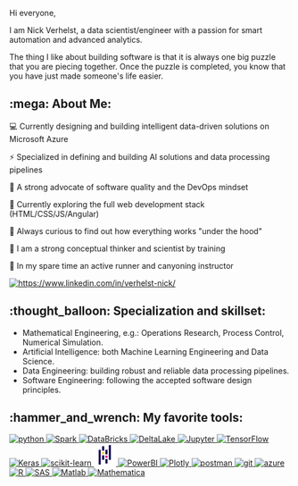 Hi everyone,

I am Nick Verhelst, a data scientist/engineer with a passion for smart automation and advanced analytics.

The thing I like about building software is that it is always one big puzzle that you are piecing together. Once the puzzle is completed, you know that you have just made someone's life easier.

<h2 align="left"> :mega: About Me:</h2>

:computer: Currently designing and building intelligent data-driven solutions on Microsoft Azure

:zap: Specialized in defining and building AI solutions and data processing pipelines

:robot: A strong advocate of software quality and the DevOps mindset

:mag_right: Currently exploring the full web development stack (HTML/CSS/JS/Angular)

:rocket: Always curious to find out how everything works "under the hood"

:microscope: I am a strong conceptual thinker and scientist by training

:running: In my spare time an active runner and canyoning instructor

<a href="https://www.linkedin.com/in/verhelst-nick/" target="_blank"> <img src="https://www.vectorlogo.zone/logos/linkedin/linkedin-tile.svg" alt="https://www.linkedin.com/in/verhelst-nick/" width="30" height="30"/> </a>

<h2 align="left">:thought_balloon: Specialization and skillset:</h2>

- Mathematical Engineering, e.g.: Operations Research, Process Control, Numerical Simulation.
- Artificial Intelligence: both Machine Learning Engineering and Data Science.
- Data Engineering: building robust and reliable data processing pipelines.
- Software Engineering: following the accepted software design principles.

<h2 align="left">:hammer_and_wrench: My favorite tools:</h2>
<a href="https://www.python.org/" target="_blank"> <img src="https://www.vectorlogo.zone/logos/python/python-icon.svg" alt="python" width="40" height="40"/> </a>
<a href="https://spark.apache.org/" target="_blank"> <img src="https://www.vectorlogo.zone/logos/apache_spark/apache_spark-icon.svg" alt="Spark" width="40" height="40"/> </a>
<a href="https://databricks.com/" target="_blank"> <img src="https://www.vectorlogo.zone/logos/databricks/databricks-icon.svg" alt="DataBricks" width="40" height="40"/> </a>
<a href="https://delta.io/" target="_blank"> <img src="https://camo.githubusercontent.com/5535944a613e60c9be4d3a96e3d9bd34e5aba5cddc1aa6c6153123a958698289/68747470733a2f2f646f63732e64656c74612e696f2f6c61746573742f5f7374617469632f64656c74612d6c616b652d77686974652e706e67" alt="DeltaLake" width="40" height="40"/> </a>
<a href="https://jupyter.org/" target="_blank"> <img src="https://www.vectorlogo.zone/logos/jupyter/jupyter-icon.svg" alt="Jupyter" width="40" height="40"/> </a>
<a href="https://www.tensorflow.org/" target="_blank"> <img src="https://www.vectorlogo.zone/logos/tensorflow/tensorflow-icon.svg" alt="TensorFlow" width="40" height="40"/> </a>
<a href="https://keras.io/" target="_blank"> <img src="https://upload.wikimedia.org/wikipedia/commons/a/ae/Keras_logo.svg" alt="Keras" width="40" height="40"/> </a>
<a href="https://scikit-learn.org/stable/" target="_blank"> <img src="https://upload.wikimedia.org/wikipedia/commons/0/05/Scikit_learn_logo_small.svg" alt="scikit-learn" width="40" height="40"/> </a>
<a href="https://pandas.pydata.org/" target="_blank"> <img src="https://raw.githubusercontent.com/devicons/devicon/master/icons/pandas/pandas-original.svg" alt="pandas" width="40" height="40"/> </a>
<a href="https://powerbi.microsoft.com/en-us/" target="_blank"> <img src="https://www.vectorlogo.zone/logos/microsoft_powerbi/microsoft_powerbi-icon.svg" alt="PowerBI" width="40" height="40"/> </a>
<a href="https://plotly.com/" target="_blank"> <img src="https://www.vectorlogo.zone/logos/plot_ly/plot_ly-icon.svg" alt="Plotly" width="40" height="40"/> </a>
<a href="https://www.postman.com/" target="_blank"> <img src="https://www.vectorlogo.zone/logos/getpostman/getpostman-icon.svg" alt="postman" width="40" height="40"/> </a>
<a href="https://git-scm.com/" target="_blank"> <img src="https://www.vectorlogo.zone/logos/git-scm/git-scm-icon.svg" alt="git" width="40" height="40"/> </a>
<a href="https://azure.microsoft.com/en-us/" target="_blank"> <img src="https://www.vectorlogo.zone/logos/microsoft_azure/microsoft_azure-icon.svg" alt="azure" width="40" height="40"/> </a>
<a href="https://www.r-project.org/" target="_blank"> <img src="https://upload.wikimedia.org/wikipedia/commons/archive/1/1b/20150904192833%21R_logo.svg" alt="R" width="40" height="40"/> </a>
<a href="https://www.sas.com/" target="_blank"> <img src="https://www.vectorlogo.zone/logos/sas/sas-icon.svg" alt="SAS" width="40" height="40"/> </a>
<a href="https://www.mathworks.com/products/matlab.html" target="_blank"> <img src="https://upload.wikimedia.org/wikipedia/commons/2/21/Matlab_Logo.png" alt="Matlab" width="40" height="40"/> </a>
<a href="https://www.wolfram.com/mathematica/" target="_blank"> <img src="https://upload.wikimedia.org/wikipedia/commons/2/20/Mathematica_Logo.svg" alt="Mathematica" width="40" height="40"/> </a>


<!---
NickVerhelst/NickVerhelst is a ✨ special ✨ repository because its `README.md` (this file) appears on your GitHub profile.
You can click the Preview link to take a look at your changes.

To add in time to tools: Jenkins, HTML, CSS, JavaScript, Angular, Docker, Kubernetes, Flask

Goede site voor logos: https://www.vectorlogo.zone/
--->
